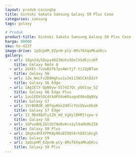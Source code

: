 ```yaml
---
layout: produk-casinghp
title: Gintoki Sakata Samsung Galaxy S9 Plus Case
categories: samsung
tags: galaxy

# Produk
product-title: Gintoki Sakata Samsung Galaxy S9 Plus Case
harga: 90000
sku: hn-4237
image-drive: 1pQcpHM_8ZpnN-pCy-8MsT6XqaMkaGKcu
gallery:
  - url: 1Dgn2dySQspy40Z3HohsX6elVSd6jcvKF
    title: Galaxy Note 8
  - url: 16XEt-7uVwDSfb7pxAWrtjT-tiJZpBTvm
    title: Galaxy S6
  - url: 1Zw_NmLFvZD8Hghuu1x3m113NSCAt82zY
    title: Galaxy S6 Edge
  - url: 1Ag1ElY-QpN9yw-5S74I7Qc_pOd1sw_52
    title: Galaxy S6 Edge Plus
  - url: 1uolEEktOCdtX4FO4oKRuagoE0knQqNVy
    title: Galaxy S7
  - url: 1VrBGBdB_aDYqx6kkZ40lcYUsQVwxObzK
    title: Galaxy S7 Edge
  - url: 13_9Dd4QdlyIZH_Hd_VgXylBHRItxpw-V
    title: Galaxy S8
  - url: 1GPvxBHLIGlUU7AU0vHrx1yl9aDbOkZI8
    title: Galaxy S8 Plus
  - url: 1Dqhv4hFXFPK8p98uBI0Q58rhE8X1Hcgh
    title: Galaxy S9
  - url: 1pQcpHM_8ZpnN-pCy-8MsT6XqaMkaGKcu
    title: Galaxy S9 Plus
---
```

